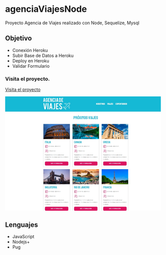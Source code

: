 # agenciaViajesNode
Proyecto Agencia de Viajes realizado con Node, Sequelize, Mysql

## Objetivo
+ Conexión Heroku
+ Subir Base de Datos a Heroku
+ Deploy en Heroku
+ Validar Formulario


### Visita el proyecto.

[Visita el proyecto](https://viajesnode.herokuapp.com/)

![](public/img/portada-viajes.jpg)


## Lenguajes
+ JavaScript
+ Nodejs+
+ Pug
